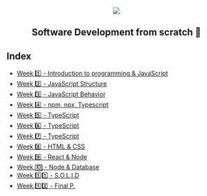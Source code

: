 <div align="center">
  <img src="https://uploads-ssl.webflow.com/5eb2f56932c3562feab232e3/5f73550d00249e7e96c9f3de_Logo.png">
</div>
<h2 align="center">Software Development from scratch 🤖</h2>

## Index
- [Week 1️⃣ - Introduction to programming & JavaScript](/Week%201)
- [Week 2️⃣ - JavaScript Structure](/Week%202)
- [Week 3️⃣ - JavaScript Behavior](/Week%203)
- [Week 4️⃣ - npm, npx, Typescript](/Week%204)
- [Week 5️⃣ - TypeScript](/Week%205)
- [Week 6️⃣ - TypeScript](/Week%206)
- [Week 7️⃣ - TypeScript](/Week%207)
- [Week 8️⃣ - HTML & CSS](/Week%208)
- [Week 9️⃣ - React & Node](/Week%209)
- [Week 🔟 - Node & Database](/Week%2010)
- [Week 1️⃣1️⃣ - S.O.L.I.D ](/Week%2011)
- [Week 1️⃣2️⃣ - Final P.](/Week%2012)
<!-- 
- [Week 7️⃣ - Challenges](challenges/week7) -->

